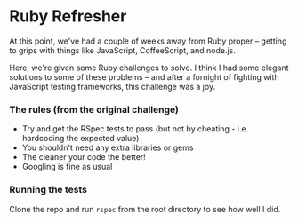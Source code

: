 # Ruby Refresher

At this point, we've had a couple of weeks away from Ruby proper – getting to grips with things like JavaScript, CoffeeScript, and node.js.

Here, we're given some Ruby challenges to solve. I think I had some elegant solutions to some of these problems – and after a fornight of fighting with JavaScript testing frameworks, this challenge was a joy.

### The rules (from the original challenge)

* Try and get the RSpec tests to pass (but not by cheating - i.e. hardcoding the expected value)
* You shouldn't need any extra libraries or gems
* The cleaner your code the better!
* Googling is fine as usual

### Running the tests

Clone the repo and run `rspec` from the root directory to see how well I did.
